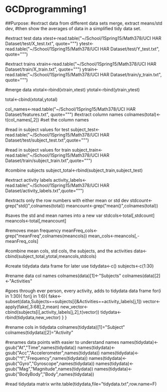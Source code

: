 # GCDprogramming1
##Purpose:
#extract data from different data sets merge, extract means/std dev, 
#then show the averages of data in a simplified tidy data set.

#extract test data
xtest<-read.table("~/School/1Spring15/Math378/UCI HAR Dataset/test/X_test.txt", quote="\"")
ytest<-read.table("~/School/1Spring15/Math378/UCI HAR Dataset/test/Y_test.txt", quote="\"")

#extract trains
xtrain<-read.table("~/School/1Spring15/Math378/UCI HAR Dataset/train/X_train.txt", quote="\"")
ytrain<-read.table("~/School/1Spring15/Math378/UCI HAR Dataset/train/y_train.txt", quote="\"")


#merge data
xtotal<-rbind(xtrain,xtest)
ytotal<-rbind(ytrain,ytest)

total<-cbind(xtotal,ytotal)

col_names<-read.table("~/School/1Spring15/Math378/UCI HAR Dataset/features.txt", quote="\"") #extract column names
colnames(total)<-t(col_names[,2]) #set the column names

#read in subject values for test
subject_test<- read.table("~/School/1Spring15/Math378/UCI HAR Dataset/test/subject_test.txt",quote="\"")

#read in subject values for train
subject_train<-read.table("~/School/1Spring15/Math378/UCI HAR Dataset/train/subject_train.txt",quote="\"")

#combine subjects
subject_total<-rbind(subject_train,subject_test)

#extract activity labels
activity_labels<- read.table("~/School/1Spring15/Math378/UCI HAR Dataset/activity_labels.txt",quote="\"")

#extracts only the row numbers with either mean or std dev
stdcount<-grep("std()",colnames(total))
meancount<-grep("mean()",colnames(total))

#saves the std and mean names into a new var
stdcols<-total[,stdcount]
meancols<-total[,meancount]

#removes mean frequency
meanFreq_cols<-grep("meanFreq",colnames(meancols))
mean_cols<-meancols[,-meanFreq_cols]

#combine mean cols, std cols, the subjects, and the activities
data<-cbind(subject_total,ytotal,meancols,stdcols)

#create tidydata data frame for later use
tidydata<-c()
subjects<-c(1:30)

#rename data col names
colnames(data)[1]<-"Subjects"
colnames(data)[2]<-"Activities"


#goes through ever person, every activity, adds to tidydata data frame
for(i in 1:30){
  for(j in 1:6){
    fake<-subset(data,Subjects==subjects[i]&Activities==activity_labels[j,1])
    vector<-apply(fake[,3:68],2,mean)
    new_vector<-cbind(subjects[i],activity_labels[j,2],t(vector))
    tidydata<-rbind(tidydata,new_vector)
  }
}


#rename cols in tidydata
colnames(tidydata)[1]="Subject"
colnames(tidydata)[2]="Activity"


#renames data points with easier to understand names
names(tidydata)<-gsub("At","Time",names(tidydata))
names(tidydata)<-gsub("Acc","Accelerometer",names(tidydata))
names(tidydata)<-gsub("^f","Frequency",names(tidydata))
names(tidydata)<-gsub("Gyro","Gyroscope",names(tidydata))
names(tidydata)<-gsub("Mag","Magnitude",names(tidydata))
names(tidydata)<-gsub("BodyBody","Body",names(tidydata))

#read tidydata matrix
write.table(tidydata,file="tidydata.txt",row.name=F)
